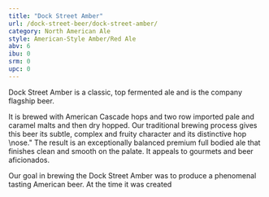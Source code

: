 ```yaml
---
title: "Dock Street Amber"
url: /dock-street-beer/dock-street-amber/
category: North American Ale
style: American-Style Amber/Red Ale
abv: 6
ibu: 0
srm: 0
upc: 0
---
```

Dock Street Amber is a classic, top fermented ale and is the company flagship beer. 

It is brewed with American Cascade hops and two row imported pale and caramel malts and then dry hopped. Our traditional brewing process gives this beer its subtle, complex and fruity character and its distinctive hop \nose.\" The result is an exceptionally balanced premium full bodied ale that finishes clean and smooth on the palate. It appeals to gourmets and beer aficionados.

Our goal in brewing the Dock Street Amber was to produce a phenomenal tasting American beer. At the time it was created
